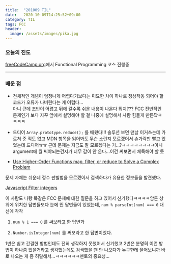 ```yaml
---
title:  "201009 TIL"
date:   2020-10-09T14:25:52+09:00
category: TIL
tags: FCC
header:
  image: /assets/images/pika.jpg
---
```


<h3>오늘의 진도</h3>

[freeCodeCamp.org](https://www.freecodecamp.org/)에서 Functional Programming 코스 진행중

<hr>

<h3>배운 점</h3>

 - 전체적인 개념이 엄청나게 어렵다기보다는 미묘한 차이 하나로 정상작동 되어야 할 코드가 오류가 나버린다는 게 어렵다...
<br>아니 근데 초반이 어렵고 뒤에 갈수록 쉬운 내용이 나온다 뭐지??? FCC 전반적인 문제인가 보다 자꾸 앞에서 설명해야 할 걸 나중에 설명해서 사람 힘들게 만든닼ㅋㅋㅋㅋ

 - 드디어 ```Array.prototype.reduce();``` 를 배웠다!!! 솔루션 보면 맨날 이거쓰는데 가르쳐 준 적도 없고 MDN 항목을 읽어봐도 무슨 소린지 모르겠어서 손가락만 빨고 있었는데 드디어ㅠㅠ
근데 문제는 지금도 잘 모르겠다는 거...?ㅋㅋㅋㅋㅋㅋㅋㅋ아니 argument에 뭘 써야되는건지가 너무 감이 안 온다...이건 써보면서 체득해야 할 듯 

 - [Use Higher-Order Functions map, filter, or reduce to Solve a Complex Problem](https://www.freecodecamp.org/learn/javascript-algorithms-and-data-structures/functional-programming/use-higher-order-functions-map-filter-or-reduce-to-solve-a-complex-problem)

문제 자체는 쉬운데 정수 판별법을 모르겠어서 검색하다가 유용한 정보들을 발견했다.

[Javascript Filter integers](https://stackoverflow.com/questions/54180865/javascript-filter-integers)

이 사람도 나랑 똑같은 FCC 문제에 대한 질문을 하고 있어서 신기했다ㅋㅋㅋㅋ암튼 상위에 위치한 답변들보다 눈에 띈 답변들이 있었는데, ```num % parseInt(num) === 0``` 대신에 각각

1.  ```num % 1 === 0``` 를 써보라고 한 답변과

2.  ```Number.isInteger(num)``` 를 써보라고 한 답변이었다.

1번은 쉽고 간결한 방법인데도 전혀 생각하지 못했어서 신기했고 2번은 분명히 이런 방법이 하나쯤 있을거라고 생각했는데도 검색했을 땐 안 나오다가 누구한테 물어보니까 바로 나오는 게 좀 허탈해서...ㅋㅋㅋㅋㅋㅋ멘토의 중요성...



